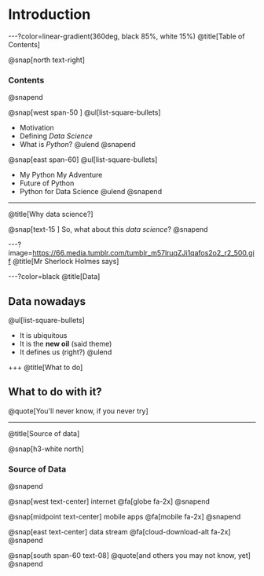 # Introduction

---?color=linear-gradient(360deg, black 85%, white 15%)
@title[Table of Contents]

@snap[north text-right]
### Contents
@snapend

@snap[west span-50 ]
@ul[list-square-bullets]
* Motivation
* Defining _Data Science_
* What is _Python_?
@ulend
@snapend

@snap[east span-60]
@ul[list-square-bullets]
* My Python My Adventure
* Future of Python
* Python for Data Science
@ulend
@snapend

---
@title[Why data science?]

@snap[text-15 ]
So, what about this _data science_?
@snapend

---?image=https://66.media.tumblr.com/tumblr_m57lruqZJi1qafos2o2_r2_500.gif
@title[Mr Sherlock Holmes says]

---?color=black
@title[Data]

## Data nowadays

@ul[list-square-bullets]
- It is ubiquitous 
- It is the **new oil** (said theme)
- It defines us (right?)
@ulend

+++
@title[What to do]

## What to do with it?
@quote[You'll never know, if you never try]

---
@title[Source of data]

@snap[h3-white north]
### Source of Data
@snapend

@snap[west text-center]
internet
@fa[globe fa-2x]
@snapend

@snap[midpoint text-center]
mobile apps
@fa[mobile fa-2x]
@snapend

@snap[east text-center]
data stream
@fa[cloud-download-alt fa-2x]
@snapend

@snap[south span-60 text-08]
@quote[and others you may not know, yet]
@snapend


